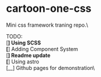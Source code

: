 # cartoon-one-css
Mini css framework traning repo.\


TODO:\
[__] Using SCSS\
[__] Adding Component System\
[__] Readme update\
[__] Using astro\
[__] Github pages for demonstration\
